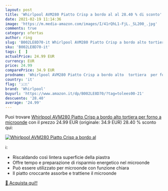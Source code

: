 ```yaml
---
layout: post
title: 'Whirlpool AVM280 Piatto Crisp a bordo al al 28.40 % di sconto'
date: 2021-02-19 11:14:36
image: 'https://m.media-amazon.com/images/I/41rQhL1-FjL._SL200_.jpg'
comments: true
category: ofertas
author: ring
slug: 'B002LE8D70-it Whirlpool AVM280 Piatto Crisp a bordo alto tortiera per...'
sku: 'B002LE8D70-it'
tags: [  ]
actualPrice: 24.99 EUR
currency: EUR
price: 24.99
comparePrice: 34.9 EUR
prodname: 'Whirlpool AVM280 Piatto Crisp a bordo alto  tortiera  per forno a microonde'
country: 'it'
flag: '🇮🇹'
brand: 'Whirlpool'
buyurl: 'https://www.amazon.it/dp/B002LE8D70/?tag=tolees00-21'
descuento: '28.40'
average: '24.99'
---
```


Puoi trovare [Whirlpool AVM280 Piatto Crisp a bordo alto  tortiera  per forno a microonde](https://www.amazon.it/dp/B002LE8D70/?tag=tolees00-21) con il prezzo 24.99 EUR (originale: 34.9 EUR) 28.40 % sconto qui:

[![Whirlpool AVM280 Piatto Crisp a bordo al](https://m.media-amazon.com/images/I/41rQhL1-FjL._SL200_.jpg)](https://www.amazon.it/dp/B002LE8D70/?tag=tolees00-21)

ℹ️:

- Riscaldando così lintera superficie della piastra
- Offre tempo e preparazione di risparmio energetico nel microonde
- Può essere utilizzato per microonde con funzione chiara
- Il piatto croccante assorbe e trattiene il microonde

[🛒 Acquista qui!!](https://www.amazon.it/dp/B002LE8D70/?tag=tolees00-21)
